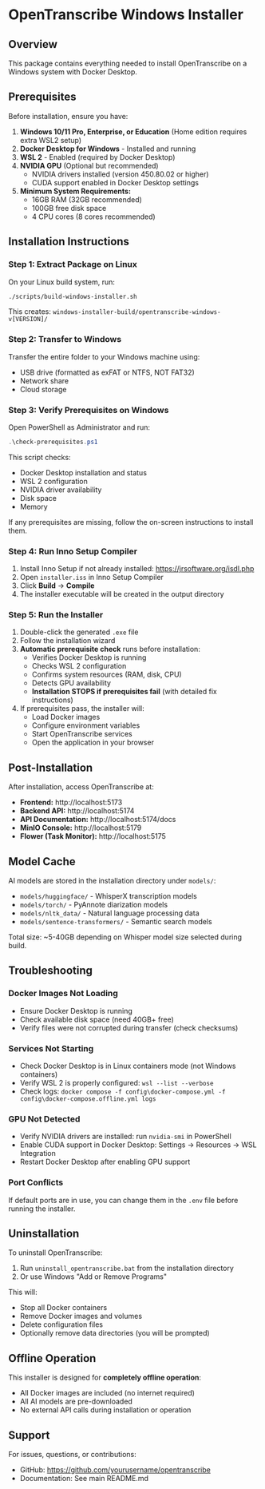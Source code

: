 # OpenTranscribe Windows Installer

## Overview

This package contains everything needed to install OpenTranscribe on a Windows system with Docker Desktop.

## Prerequisites

Before installation, ensure you have:

1. **Windows 10/11 Pro, Enterprise, or Education** (Home edition requires extra WSL2 setup)
2. **Docker Desktop for Windows** - Installed and running
3. **WSL 2** - Enabled (required by Docker Desktop)
4. **NVIDIA GPU** (Optional but recommended)
   - NVIDIA drivers installed (version 450.80.02 or higher)
   - CUDA support enabled in Docker Desktop settings
5. **Minimum System Requirements:**
   - 16GB RAM (32GB recommended)
   - 100GB free disk space
   - 4 CPU cores (8 cores recommended)

## Installation Instructions

### Step 1: Extract Package on Linux

On your Linux build system, run:
```bash
./scripts/build-windows-installer.sh
```

This creates: `windows-installer-build/opentranscribe-windows-v[VERSION]/`

### Step 2: Transfer to Windows

Transfer the entire folder to your Windows machine using:
- USB drive (formatted as exFAT or NTFS, NOT FAT32)
- Network share
- Cloud storage

### Step 3: Verify Prerequisites on Windows

Open PowerShell as Administrator and run:
```powershell
.\check-prerequisites.ps1
```

This script checks:
- Docker Desktop installation and status
- WSL 2 configuration
- NVIDIA driver availability
- Disk space
- Memory

If any prerequisites are missing, follow the on-screen instructions to install them.

### Step 4: Run Inno Setup Compiler

1. Install Inno Setup if not already installed: https://jrsoftware.org/isdl.php
2. Open `installer.iss` in Inno Setup Compiler
3. Click **Build** → **Compile**
4. The installer executable will be created in the output directory

### Step 5: Run the Installer

1. Double-click the generated `.exe` file
2. Follow the installation wizard
3. **Automatic prerequisite check** runs before installation:
   - Verifies Docker Desktop is running
   - Checks WSL 2 configuration
   - Confirms system resources (RAM, disk, CPU)
   - Detects GPU availability
   - **Installation STOPS if prerequisites fail** (with detailed fix instructions)
4. If prerequisites pass, the installer will:
   - Load Docker images
   - Configure environment variables
   - Start OpenTranscribe services
   - Open the application in your browser

## Post-Installation

After installation, access OpenTranscribe at:
- **Frontend:** http://localhost:5173
- **Backend API:** http://localhost:5174
- **API Documentation:** http://localhost:5174/docs
- **MinIO Console:** http://localhost:5179
- **Flower (Task Monitor):** http://localhost:5175

## Model Cache

AI models are stored in the installation directory under `models/`:
- `models/huggingface/` - WhisperX transcription models
- `models/torch/` - PyAnnote diarization models
- `models/nltk_data/` - Natural language processing data
- `models/sentence-transformers/` - Semantic search models

Total size: ~5-40GB depending on Whisper model size selected during build.

## Troubleshooting

### Docker Images Not Loading
- Ensure Docker Desktop is running
- Check available disk space (need 40GB+ free)
- Verify files were not corrupted during transfer (check checksums)

### Services Not Starting
- Check Docker Desktop is in Linux containers mode (not Windows containers)
- Verify WSL 2 is properly configured: `wsl --list --verbose`
- Check logs: `docker compose -f config\docker-compose.yml -f config\docker-compose.offline.yml logs`

### GPU Not Detected
- Verify NVIDIA drivers are installed: run `nvidia-smi` in PowerShell
- Enable CUDA support in Docker Desktop: Settings → Resources → WSL Integration
- Restart Docker Desktop after enabling GPU support

### Port Conflicts
If default ports are in use, you can change them in the `.env` file before running the installer.

## Uninstallation

To uninstall OpenTranscribe:
1. Run `uninstall_opentranscribe.bat` from the installation directory
2. Or use Windows "Add or Remove Programs"

This will:
- Stop all Docker containers
- Remove Docker images and volumes
- Delete configuration files
- Optionally remove data directories (you will be prompted)

## Offline Operation

This installer is designed for **completely offline operation**:
- All Docker images are included (no internet required)
- All AI models are pre-downloaded
- No external API calls during installation or operation

## Support

For issues, questions, or contributions:
- GitHub: https://github.com/yourusername/opentranscribe
- Documentation: See main README.md
